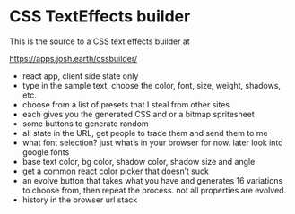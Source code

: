 # CSS TextEffects builder

This is the source to a CSS text effects builder at

https://apps.josh.earth/cssbuilder/


* react app, client side state only
* type in the sample text, choose the color, font, size, weight, shadows, etc.
* choose from a list of presets that I steal from other sites
* each gives you the generated CSS and or a bitmap spritesheet
* some buttons to generate random
* all state in the URL, get people to trade them and send them to me
* what font selection? just what’s in your browser for now. later look into google fonts
* base text color, bg color, shadow color, shadow size and angle
* get a common react color picker that doesn’t suck
* an evolve button that takes what you have and generates 16 variations to choose from, then repeat the process. not all properties are evolved.
* history in the browser url stack



